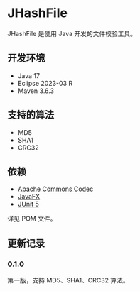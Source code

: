 # JHashFile

JHashFile 是使用 Java 开发的文件校验工具。

## 开发环境

* Java 17
* Eclipse 2023-03 R
* Maven 3.6.3

## 支持的算法

* MD5
* SHA1
* CRC32

## 依赖

* [Apache Commons Codec](https://commons.apache.org/proper/commons-codec)
* [JavaFX](https://openjfx.io)
* [JUnit 5](https://junit.org/junit5)

详见 POM 文件。

## 更新记录

### 0.1.0

第一版，支持 MD5、SHA1、CRC32 算法。